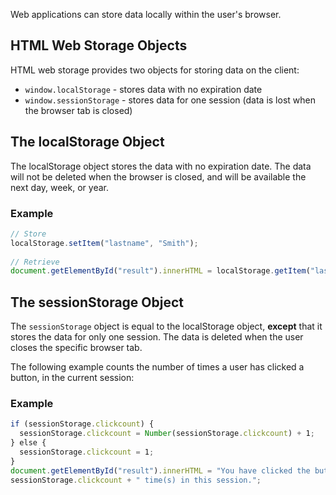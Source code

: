 
Web applications can store data locally within the user's browser.

## HTML Web Storage Objects

HTML web storage provides two objects for storing data on the client:

- `window.localStorage` - stores data with no expiration date
- `window.sessionStorage` - stores data for one session (data is lost when the browser tab is closed)


## The localStorage Object

The localStorage object stores the data with no expiration date. The data will not be deleted when the browser is closed, and will be available the next day, week, or year.
### Example

```javascript
// Store  
localStorage.setItem("lastname", "Smith");  
  
// Retrieve  
document.getElementById("result").innerHTML = localStorage.getItem("lastname");
```


## The sessionStorage Object

The `sessionStorage` object is equal to the localStorage object, **except** that it stores the data for only one session. The data is deleted when the user closes the specific browser tab.

The following example counts the number of times a user has clicked a button, in the current session:

### Example

```javascript
if (sessionStorage.clickcount) {  
  sessionStorage.clickcount = Number(sessionStorage.clickcount) + 1;  
} else {  
  sessionStorage.clickcount = 1;  
}  
document.getElementById("result").innerHTML = "You have clicked the button " +  
sessionStorage.clickcount + " time(s) in this session.";
```

